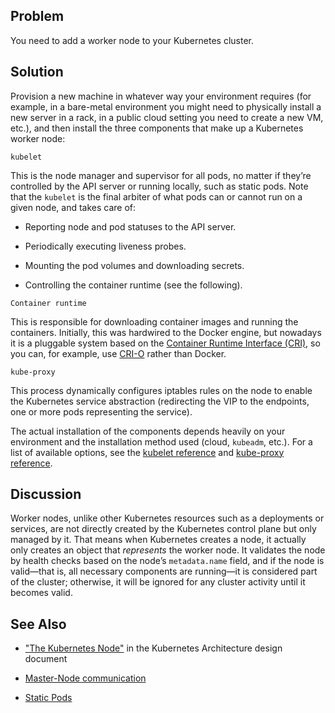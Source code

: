 ## Problem

You need to add a worker node to your Kubernetes cluster.

## Solution

Provision a new machine in whatever way your environment requires (for example, in a bare-metal environment you might need to physically install a new server in a rack, in a public cloud setting you need to create a new VM, etc.), and then install the three components that make up a Kubernetes worker node:

`kubelet`

This is the node manager and supervisor for all pods, no matter if they’re controlled by the API server or running locally, such as static pods. Note that the `kubelet` is the final arbiter of what pods can or cannot run on a given node, and takes care of:

*   Reporting node and pod statuses to the API server.
    
*   Periodically executing liveness probes.
    
*   Mounting the pod volumes and downloading secrets.
    
*   Controlling the container runtime (see the following).
    

`Container runtime`

This is responsible for downloading container images and running the containers. Initially, this was hardwired to the Docker engine, but nowadays it is a pluggable system based on the [Container Runtime Interface (CRI)](https://github.com/kubernetes/community/blob/master/contributors/devel/container-runtime-interface.md), so you can, for example, use [CRI-O](http://cri-o.io/) rather than Docker.

`kube-proxy`

This process dynamically configures iptables rules on the node to enable the Kubernetes service abstraction (redirecting the VIP to the endpoints, one or more pods representing the service).

The actual installation of the components depends heavily on your environment and the installation method used (cloud, `kubeadm`, etc.). For a list of available options, see the [kubelet reference](https://kubernetes.io/docs/admin/kubelet/) and [kube-proxy reference](https://kubernetes.io/docs/admin/kube-proxy/).

## Discussion

Worker nodes, unlike other Kubernetes resources such as a deployments or services, are not directly created by the Kubernetes control plane but only managed by it. That means when Kubernetes creates a node, it actually only creates an object that _represents_ the worker node. It validates the node by health checks based on the node’s `metadata.name` field, and if the node is valid—​that is, all necessary components are running—​it is considered part of the cluster; otherwise, it will be ignored for any cluster activity until it becomes valid.

## See Also

*   ["The Kubernetes Node"](https://github.com/kubernetes/community/blob/master/contributors/design-proposals/architecture/architecture.md#the-kubernetes-node) in the Kubernetes Architecture design document
    
*   [Master-Node communication](https://kubernetes.io/docs/concepts/architecture/master-node-communication/)
    
*   [Static Pods](https://kubernetes.io/docs/tasks/administer-cluster/static-pod/)